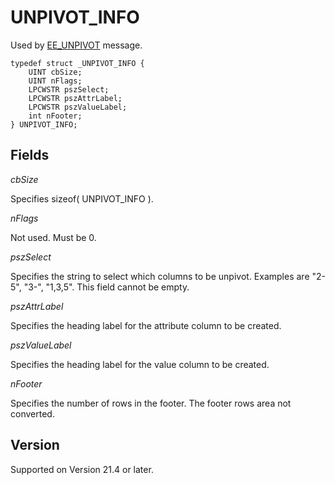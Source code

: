 # UNPIVOT\_INFO

Used by
[EE\_UNPIVOT](../message/ee_unpivot) message.

```
typedef struct _UNPIVOT_INFO {
	UINT cbSize;
	UINT nFlags;
	LPCWSTR pszSelect;
	LPCWSTR pszAttrLabel;
	LPCWSTR pszValueLabel;
	int nFooter;
} UNPIVOT_INFO;
```

## Fields

_cbSize_

Specifies sizeof( UNPIVOT\_INFO ).

_nFlags_

Not used. Must be 0.

_pszSelect_

Specifies the string to select which columns to be unpivot. Examples are "2-5", "3-", "1,3,5". This field cannot be empty.

_pszAttrLabel_

Specifies the heading label for the attribute column to be created.

_pszValueLabel_

Specifies the heading label for the value column to be created.

_nFooter_

Specifies the number of rows in the footer. The footer rows area not converted.

## Version

Supported on Version 21.4 or later.
